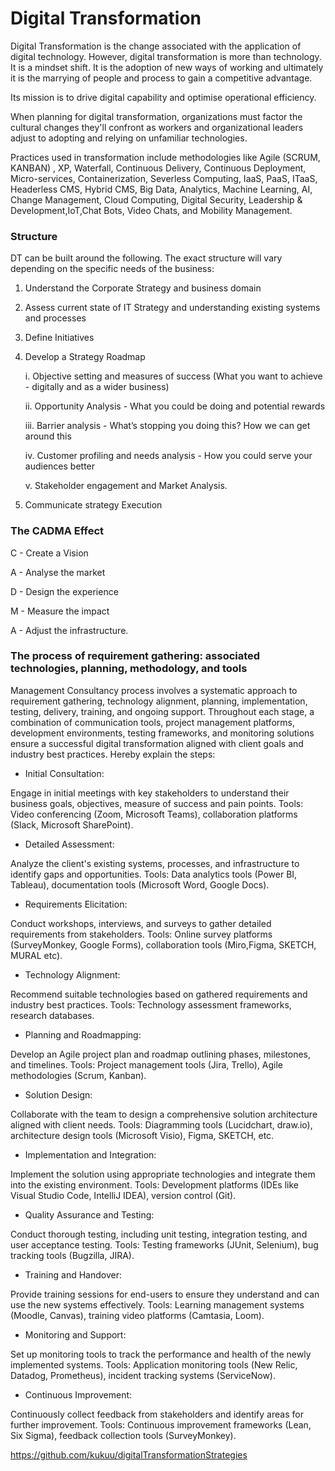 # Digital Transformation 


Digital Transformation is the change associated with the application of digital technology. However, digital transformation is more than technology. It is a mindset shift. It is the adoption of new ways of working and ultimately it is the marrying of people and process to gain a competitive advantage.

Its mission is to drive digital capability and optimise operational efficiency.

When planning for digital transformation, organizations must factor the cultural changes they'll confront as workers and organizational leaders adjust to adopting and relying on unfamiliar technologies.

Practices used in transformation include methodologies like Agile (SCRUM, KANBAN) , XP, Waterfall, Continuous Delivery, Continuous Deployment, Micro-services, Containerization, Severless Computing, IaaS, PaaS, ITaaS, Headerless CMS, Hybrid CMS, Big Data, Analytics, Machine Learning, AI, Change Management, Cloud Computing, Digital Security, Leadership & Development,IoT,Chat Bots, Video Chats, and Mobility Management.

### Structure

DT can be built around the following. The exact structure will vary depending on the specific needs of the business:

1. Understand the Corporate Strategy and business domain

2. Assess current state of IT Strategy and understanding  existing systems and processes

3. Define Initiatives 

4. Develop a Strategy Roadmap

	i. Objective setting and measures of success (What you want to achieve - 
		digitally and as a wider business)

	ii. Opportunity Analysis - What you could be doing and potential rewards

	iii. Barrier analysis - What’s stopping you doing this? How we can get around this

	iv. Customer profiling and needs analysis - How you could serve your audiences better

     v. Stakeholder engagement and Market Analysis.

5. Communicate  strategy Execution

### The CADMA Effect

C - Create a Vision

A - Analyse the market

D - Design the experience

M - Measure the impact

A - Adjust the infrastructure.


### The process of requirement gathering:  associated technologies, planning, methodology, and tools

Management Consultancy process involves a systematic approach to requirement gathering, technology alignment, planning, implementation, testing, delivery, training, and ongoing support. Throughout each stage, a combination of communication tools, project management platforms, development environments, testing frameworks, and monitoring solutions ensure a successful digital transformation aligned with client goals and industry best practices. Hereby explain the steps:

- Initial Consultation:

Engage in initial meetings with key stakeholders to understand their business goals, objectives, measure of success and pain points.
Tools: Video conferencing (Zoom, Microsoft Teams), collaboration platforms (Slack, Microsoft SharePoint).

- Detailed Assessment:

Analyze the client's existing systems, processes, and infrastructure to identify gaps and opportunities.
Tools: Data analytics tools (Power BI, Tableau), documentation tools (Microsoft Word, Google Docs).

- Requirements Elicitation:

Conduct workshops, interviews, and surveys to gather detailed requirements from stakeholders.
Tools: Online survey platforms (SurveyMonkey, Google Forms), collaboration tools (Miro,Figma, SKETCH, MURAL etc).

- Technology Alignment:

Recommend suitable technologies based on gathered requirements and industry best practices.
Tools: Technology assessment frameworks, research databases.

- Planning and Roadmapping:

Develop an Agile project plan and roadmap outlining phases, milestones, and timelines.
Tools: Project management tools (Jira, Trello), Agile methodologies (Scrum, Kanban).

- Solution Design:

Collaborate with the team to design a comprehensive solution architecture aligned with client needs.
Tools: Diagramming tools (Lucidchart, draw.io), architecture design tools (Microsoft Visio), Figma, SKETCH, etc.

- Implementation and Integration:

Implement the solution using appropriate technologies and integrate them into the existing environment.
Tools: Development platforms (IDEs like Visual Studio Code, IntelliJ IDEA), version control (Git).

- Quality Assurance and Testing:

Conduct thorough testing, including unit testing, integration testing, and user acceptance testing.
Tools: Testing frameworks (JUnit, Selenium), bug tracking tools (Bugzilla, JIRA).

- Training and Handover:

Provide training sessions for end-users to ensure they understand and can use the new systems effectively.
Tools: Learning management systems (Moodle, Canvas), training video platforms (Camtasia, Loom).

- Monitoring and Support:

Set up monitoring tools to track the performance and health of the newly implemented systems.
Tools: Application monitoring tools (New Relic, Datadog, Prometheus), incident tracking systems (ServiceNow).

- Continuous Improvement:

Continuously collect feedback from stakeholders and identify areas for further improvement.
Tools: Continuous improvement frameworks (Lean, Six Sigma), feedback collection tools (SurveyMonkey).

https://github.com/kukuu/digitalTransformationStrategies
